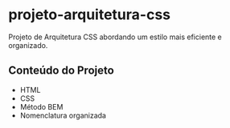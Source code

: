 # projeto-arquitetura-css

Projeto de Arquitetura CSS  abordando um estilo mais eficiente e organizado.

## Conteúdo do Projeto
- HTML
- CSS
- Método BEM
- Nomenclatura organizada
